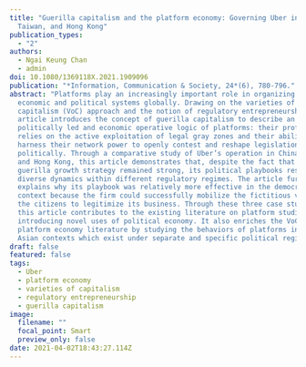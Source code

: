 ```yaml
---
title: "Guerilla capitalism and the platform economy: Governing Uber in China,
  Taiwan, and Hong Kong"
publication_types:
  - "2"
authors:
  - Ngai Keung Chan
  - admin
doi: 10.1080/1369118X.2021.1909096
publication: "*Information, Communication & Society, 24*(6), 780-796."
abstract: "Platforms play an increasingly important role in organizing our
  economic and political systems globally. Drawing on the varieties of
  capitalism (VoC) approach and the notion of regulatory entrepreneurship, this
  article introduces the concept of guerilla capitalism to describe an emerging
  politically led and economic operative logic of platforms: their profitability
  relies on the active exploitation of legal gray zones and their ability to
  harness their network power to openly contest and reshape legislation
  politically. Through a comparative study of Uber’s operation in China, Taiwan,
  and Hong Kong, this article demonstrates that, despite the fact that Uber’s
  guerilla growth strategy remained strong, its political playbooks resulted in
  diverse dynamics within different regulatory regimes. The article further
  explains why its playbook was relatively more effective in the democratic
  context because the firm could successfully mobilize the fictitious voice of
  the citizens to legitimize its business. Through these three case studies,
  this article contributes to the existing literature on platform studies by
  introducing novel uses of political economy. It also enriches the VoC and
  platform economy literature by studying the behaviors of platforms in East
  Asian contexts which exist under separate and specific political regimes."
draft: false
featured: false
tags:
  - Uber
  - platform economy
  - varieties of capitalism
  - regulatory entrepreneurship
  - guerilla capitalism
image:
  filename: ""
  focal_point: Smart
  preview_only: false
date: 2021-04-02T18:43:27.114Z
---
```

